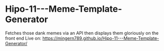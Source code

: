 # Hipo-11---Meme-Template-Generator
Fetches those dank memes via an API then displays them gloriously on the front end
Live on: https://mingern789.github.io/Hipo-11---Meme-Template-Generator/
